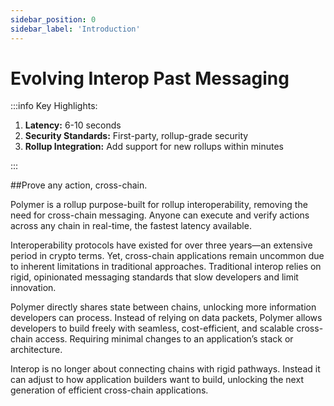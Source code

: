 ```yaml
---
sidebar_position: 0
sidebar_label: 'Introduction'
---
```


# Evolving Interop Past Messaging

:::info Key Highlights:

 1. **Latency:** 6-10 seconds
 2. **Security Standards:** First-party, rollup-grade security
 3. **Rollup Integration:** Add support for new rollups within minutes

:::

##Prove any action, cross-chain.

Polymer is a rollup purpose-built for rollup interoperability, removing the need for cross-chain messaging. Anyone can execute and verify actions across any chain in real-time, the fastest latency available.

Interoperability protocols have existed for over three years—an extensive period in crypto terms. Yet, cross-chain applications remain uncommon due to inherent limitations in traditional approaches. Traditional interop relies on rigid, opinionated messaging standards that slow developers and limit innovation. 

Polymer directly shares state between chains, unlocking more information developers can process. Instead of relying on data packets, Polymer allows developers to build freely with seamless, cost-efficient, and scalable cross-chain access. Requiring minimal changes to an application’s stack or architecture.

Interop is no longer about connecting chains with rigid pathways. Instead it can adjust to how application builders want to build, unlocking the next generation of efficient cross-chain applications. 

